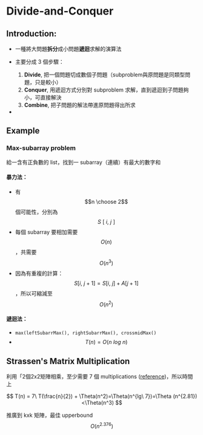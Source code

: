 # Divide-and-Conquer

## Introduction:

* 一種將大問題**拆分**成小問題**遞迴**求解的演算法
* 主要分成 3 個步驟：

  1. **Divide**, 把一個問題切成數個子問題（subproblem與原問題是同類型問題，只是較小）
  2. **Conquer**, 用遞迴方式分別對 subproblem 求解，直到遞迴到子問題夠小，可直接解決
  3. **Combine**, 把子問題的解法帶進原問題得出所求

* 
## Example

### Max-subarray problem

給一含有正負數的 list，找到一 subarray（連續）有最大的數字和

#### 暴力法：

* 有 $$n \choose 2$$ 個可能性，分別為$$S\ [\ i,\ j\ ]$$ 
* 每個 subarray 要相加需要 $$O(n)$$，共需要 $$O(n^3)$$ 
* 因為有重複的計算： $$S[i,\ j+1] = S[i,\ j] + A[j+1]$$，所以可縮減至 $$O(n^2)$$ 

#### 遞迴法：

* `max(leftSubarrMax(), rightSubarrMax(), crossmidMax()`
* $$T(n) = O(n\ log\ n)$$ 

## Strassen's Matrix Multiplication

利用「2個2x2矩陣相乘，至少需要 7 個 multiplications \([reference](https://ccjou.wordpress.com/2013/06/04/%E5%88%86%E6%B2%BB%E7%9F%A9%E9%99%A3%E4%B9%98%E6%B3%95%E2%94%80%E2%94%80strassen-%E6%BC%94%E7%AE%97%E6%B3%95/)\)，所以時間上

$$
T(n) = 7\ T(\frac{n}{2}) + \Theta(n^2)=\Theta(n^{lg\ 7})=\Theta (n^{2.81}) <\Theta(n^3)
$$

推廣到 kxk 矩陣，最佳 upperbound $$O(n^{2.376})$$

